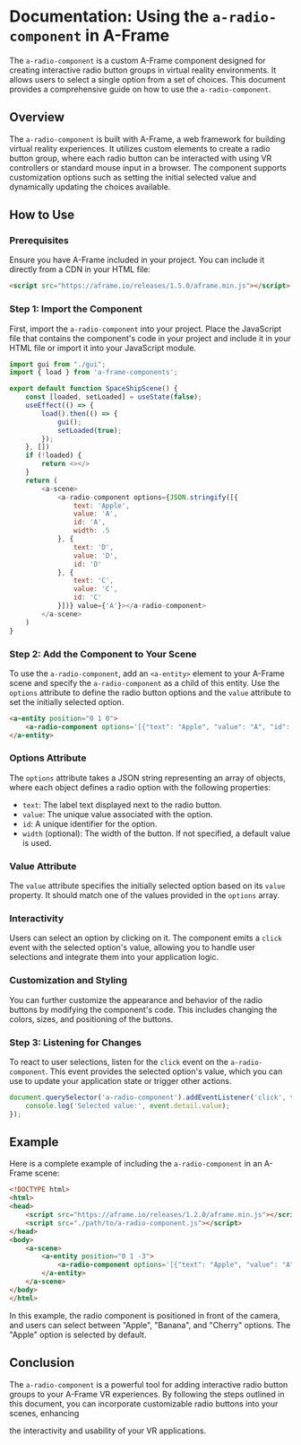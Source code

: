 # Documentation: Using the `a-radio-component` in A-Frame

The `a-radio-component` is a custom A-Frame component designed for creating interactive radio button groups in virtual reality environments. It allows users to select a single option from a set of choices. This document provides a comprehensive guide on how to use the `a-radio-component`.

## Overview

The `a-radio-component` is built with A-Frame, a web framework for building virtual reality experiences. It utilizes custom elements to create a radio button group, where each radio button can be interacted with using VR controllers or standard mouse input in a browser. The component supports customization options such as setting the initial selected value and dynamically updating the choices available.

## How to Use

### Prerequisites

Ensure you have A-Frame included in your project. You can include it directly from a CDN in your HTML file:

```html
<script src="https://aframe.io/releases/1.5.0/aframe.min.js"></script>
```

### Step 1: Import the Component

First, import the `a-radio-component` into your project. Place the JavaScript file that contains the component's code in your project and include it in your HTML file or import it into your JavaScript module.

```javascript
import gui from "./gui";
import { load } from 'a-frame-components';

export default function SpaceShipScene() {
    const [loaded, setLoaded] = useState(false);
    useEffect(() => {
        load().then(() => {
            gui();
            setLoaded(true);
        });
    }, [])
    if (!loaded) {
        return <></>
    }
    return (
        <a-scene>
            <a-radio-component options={JSON.stringify([{
                text: 'Apple',
                value: 'A',
                id: 'A',
                width: .5
            }, {
                text: 'D',
                value: 'D',
                id: 'D'
            }, {
                text: 'C',
                value: 'C',
                id: 'C'
            }])} value={'A'}></a-radio-component>
        </a-scene>
    )
}
```

### Step 2: Add the Component to Your Scene

To use the `a-radio-component`, add an `<a-entity>` element to your A-Frame scene and specify the `a-radio-component` as a child of this entity. Use the `options` attribute to define the radio button options and the `value` attribute to set the initially selected option.

```html
<a-entity position="0 1 0">
    <a-radio-component options='[{"text": "Apple", "value": "A", "id": "A", "width": 0.5}, {"text": "Banana", "value": "B", "id": "B"}, {"text": "Cherry", "value": "C", "id": "C"}]' value="A"></a-radio-component>
</a-entity>
```

### Options Attribute

The `options` attribute takes a JSON string representing an array of objects, where each object defines a radio option with the following properties:

- `text`: The label text displayed next to the radio button.
- `value`: The unique value associated with the option.
- `id`: A unique identifier for the option.
- `width` (optional): The width of the button. If not specified, a default value is used.

### Value Attribute

The `value` attribute specifies the initially selected option based on its `value` property. It should match one of the values provided in the `options` array.

### Interactivity

Users can select an option by clicking on it. The component emits a `click` event with the selected option's value, allowing you to handle user selections and integrate them into your application logic.

### Customization and Styling

You can further customize the appearance and behavior of the radio buttons by modifying the component's code. This includes changing the colors, sizes, and positioning of the buttons.

### Step 3: Listening for Changes

To react to user selections, listen for the `click` event on the `a-radio-component`. This event provides the selected option's value, which you can use to update your application state or trigger other actions.

```javascript
document.querySelector('a-radio-component').addEventListener('click', function(event) {
    console.log('Selected value:', event.detail.value);
});
```

## Example

Here is a complete example of including the `a-radio-component` in an A-Frame scene:

```html
<!DOCTYPE html>
<html>
<head>
    <script src="https://aframe.io/releases/1.2.0/aframe.min.js"></script>
    <script src="./path/to/a-radio-component.js"></script>
</head>
<body>
    <a-scene>
        <a-entity position="0 1 -3">
            <a-radio-component options='[{"text": "Apple", "value": "A", "id": "A", "width": 0.5}, {"text": "Banana", "value": "B", "id": "B"}, {"text": "Cherry", "value": "C", "id": "C"}]' value="A"></a-radio-component>
        </a-entity>
    </a-scene>
</body>
</html>
```

In this example, the radio component is positioned in front of the camera, and users can select between "Apple", "Banana", and "Cherry" options. The "Apple" option is selected by default.

## Conclusion

The `a-radio-component` is a powerful tool for adding interactive radio button groups to your A-Frame VR experiences. By following the steps outlined in this document, you can incorporate customizable radio buttons into your scenes, enhancing

 the interactivity and usability of your VR applications.